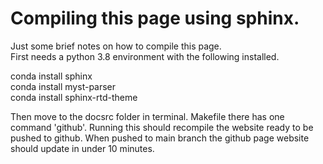 # Compiling this page using sphinx.

Just some brief notes on how to compile this page.\
First needs a python 3.8 environment with the following installed.

conda install sphinx\
conda install myst-parser\
conda install sphinx-rtd-theme

Then move to the docsrc folder in terminal.
Makefile there has one command 'github'. Running this should recompile the website ready to be pushed to github.
When pushed to main branch the github page website should update in under 10 minutes.
